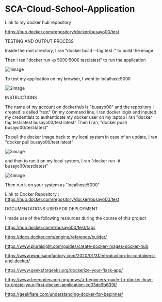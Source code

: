 # SCA-Cloud-School-Application

Link to my docker hub repository

https://hub.docker.com/repository/docker/busayo00/test 




TESTING AND OUTPUT PROCESS



Inside the root directory, I ran "docker build --tag test ." to build the image

Then I ran "docker run -p 5000:5000 test:latest" to run the application 

![1image](https://user-images.githubusercontent.com/17340292/104752273-c478ff00-5756-11eb-8a7a-1e256bf9b751.jpg)





To test my application on my browser, I went to localhost:5000

![2image](https://user-images.githubusercontent.com/17340292/104752437-f1c5ad00-5756-11eb-8c33-9d3ead98438d.jpg)



INSTRUCTIONS 



The name of my account on dockerhub is "busayo00" and the repository I created is called "test"
On my command line, I ran docker login and inputed my credentials to authenticate my docker user on my laptop 
I ran "docker tag test:latest busayo00/test:latest"
Then I ran, "docker push busayo00/test:latest" 

To pull the docker image back to my local system in case of an update, I ran "docker pull busayo00/test:latest"

![3image](https://user-images.githubusercontent.com/17340292/104753919-e83d4480-5758-11eb-9525-308a64dc8f1d.jpg)

and then to run it on my local system, I ran "docker run -it busayo00/test:latest"

![4image](https://user-images.githubusercontent.com/17340292/104754265-4f5af900-5759-11eb-95f2-c87c6555e403.jpg)

Then run it on your system as "localhost:5000"



Link to Docker Repository : https://hub.docker.com/repository/docker/busayo00/test






DOCUMENTATIONS USED FOR DEPLOYMENT



I made use of the following resources during the course of this project

https://hub.docker.com/r/busayo00/test/tags 

https://docs.docker.com/engine/reference/builder/

https://www.pluralsight.com/guides/create-docker-images-docker-hub

https://www.exquisappfactory.com/2020/01/31/introduction-to-containers-and-docker/

https://www.geeksforgeeks.org/dockerize-your-flask-app/

https://www.freecodecamp.org/news/a-beginners-guide-to-docker-how-to-create-your-first-docker-application-cc03de9b639f/

https://geekflare.com/understanding-docker-for-beginner/







